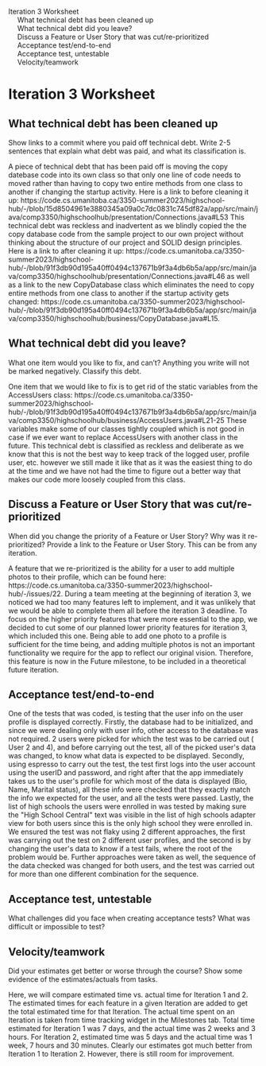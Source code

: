 <!DOCTYPE html>
<html xmlns="http://www.w3.org/1999/xhtml" lang xml:lang>
<head>
  <meta charset="utf-8" />
  <meta name="generator" content="pandoc" />
  <meta name="viewport" content="width=device-width, initial-scale=1.0, user-scalable=yes" />
  <!--[if lt IE 9]>
    <script src="//cdnjs.cloudflare.com/ajax/libs/html5shiv/3.7.3/html5shiv-printshiv.min.js"></script>
  <![endif]-->
</head>
<body>
<nav id="TOC" role="doc-toc">
<ul>
<li><a href="#iteration-3-worksheet" id="toc-iteration-3-worksheet">Iteration 3 Worksheet</a>
<ul>
<li><a href="#what-technical-debt-has-been-cleaned-up" id="toc-what-technical-debt-has-been-cleaned-up">What technical debt has
been cleaned up</a></li>
<li><a href="#what-technical-debt-did-you-leave" id="toc-what-technical-debt-did-you-leave">What technical debt did you
leave?</a></li>
<li><a href="#discuss-a-feature-or-user-story-that-was-cutre-prioritized" id="toc-discuss-a-feature-or-user-story-that-was-cutre-prioritized">Discuss
a Feature or User Story that was cut/re-prioritized</a></li>
<li><a href="#acceptance-testend-to-end" id="toc-acceptance-testend-to-end">Acceptance test/end-to-end</a></li>
<li><a href="#acceptance-test-untestable" id="toc-acceptance-test-untestable">Acceptance test, untestable</a></li>
<li><a href="#velocityteamwork" id="toc-velocityteamwork">Velocity/teamwork</a></li>
</ul></li>
</ul>
</nav>
<h1 id="iteration-3-worksheet">Iteration 3 Worksheet</h1>
<h2 id="what-technical-debt-has-been-cleaned-up">What technical debt has
been cleaned up</h2>
<p>Show links to a commit where you paid off technical debt. Write 2-5
sentences that explain what debt was paid, and what its classification
is.</p>
<p>A piece of technical debt that has been paid off is moving the copy datebase code into its own class so that only one line of code needs to moved rather than
having to copy two entire methods from one class to another if changing the startup activity. Here is a link to before cleaning it up: https://code.cs.umanitoba.ca/3350-summer2023/highschool-hub/-/blob/15d8504961e3880345a09a0c7dc0831c745df82a/app/src/main/java/comp3350/highschoolhub/presentation/Connections.java#L53
This technical debt was reckless and inadvertent as we blindly copied the the copy database code from the sample project to our own project without thinking about
the structure of our project and SOLID design principles. Here is a link to after cleaning it up: https://code.cs.umanitoba.ca/3350-summer2023/highschool-hub/-/blob/91f3db90d195a40ff0494c137671b9f3a4db6b5a/app/src/main/java/comp3350/highschoolhub/presentation/Connections.java#L46 as well as a link to the new CopyDatabase class
which eliminates the need to copy entire methods from one class to another if the startup activity gets changed: https://code.cs.umanitoba.ca/3350-summer2023/highschool-hub/-/blob/91f3db90d195a40ff0494c137671b9f3a4db6b5a/app/src/main/java/comp3350/highschoolhub/business/CopyDatabase.java#L15.</p>
<h2 id="what-technical-debt-did-you-leave">What technical debt did you
leave?</h2>
<p>What one item would you like to fix, and can’t? Anything you write
will not be marked negatively. Classify this debt.</p>
<p>One item that we would like to fix is to get rid of the static variables from the AccessUsers class: https://code.cs.umanitoba.ca/3350-summer2023/highschool-hub/-/blob/91f3db90d195a40ff0494c137671b9f3a4db6b5a/app/src/main/java/comp3350/highschoolhub/business/AccessUsers.java#L21-25 These variables make some of our classes tightly coupled
which is not good in case if we ever want to replace AccessUsers with another class in the future. This technical debt is classified as reckless and deliberate as we know that this
is not the best way to keep track of the logged user, profile user, etc. however we still made it like that as it was the easiest thing to do at the time and we have not had
the time to figure out a better way that makes our code more loosely coupled from this class.</p>
<h2 id="discuss-a-feature-or-user-story-that-was-cutre-prioritized">Discuss
a Feature or User Story that was cut/re-prioritized</h2>
<p>When did you change the priority of a Feature or User Story? Why was
it re-prioritized? Provide a link to the Feature or User Story. This can
be from any iteration.</p>
<p>A feature that we re-prioritized is the ability for a user to add multiple photos to their profile, which can be found here: https://code.cs.umanitoba.ca/3350-summer2023/highschool-hub/-/issues/22. During a team meeting at the beginning of iteration 3, we noticed we had too many features left to implement, and it was unlikely that we would be able to complete them all before the iteration 3 deadline. To focus on the higher priority features that were more essential to the app, we decided to cut some of our planned lower priority features for iteration 3, which included this one. Being able to add one photo to a profile is sufficient for the time being, and adding multiple photos is not an important functionality we require for the app to reflect our original vision. Therefore, this feature is now in the Future milestone, to be included in a theoretical future iteration.</p>
<h2 id="acceptance-testend-to-end">Acceptance test/end-to-end</h2>
<p>One of the tests that was coded, is testing that the user info on the user profile is displayed correctly. Firstly, the database had to be initialized, and since we were dealing only with user info, other access to the database was not required. 2 users were picked for which the test was to be carried out ( User 2 and 4), and before carrying out the test, all of the picked user's data was changed, to know what data is expected to be displayed. Secondly, using espresso to carry out the test, the test first logs into the user account using the userID and password, and right after that the app immediately takes us to the user's profile for which most of the data is displayed (Bio, Name, Marital status), all these info were checked that they exactly match the info we expected for the user, and all the tests were passed. Lastly, the list of high schools the users were enrolled in was tested by making sure the "High School Central" text was visible in the list of high schools adapter view for both users since this is the only high school they were enrolled in. We ensured the test was not flaky using 2 different approaches, the first was carrying out the test on 2 different user profiles, and the second is by changing the user's data to know if a test fails, where the root of the problem would be. Further approaches were taken as well, the sequence of the data checked was changed for both users, and the test was carried out for more than one different combination for the sequence.</p>

<h2 id="acceptance-test-untestable">Acceptance test, untestable</h2>
<p>What challenges did you face when creating acceptance tests? What was
difficult or impossible to test?</p>
<h2 id="velocityteamwork">Velocity/teamwork</h2>
<p>Did your estimates get better or worse through the course? Show some
evidence of the estimates/actuals from tasks.</p>
<p>Here, we will compare estimated time vs. actual time for Iteration 1 and 2. The estimated times for each feature in a given Iteration are added to get the total estimated time for that Iteration. The actual time spent on an Iteration is taken from time tracking widget in the Milestones tab. Total time estimated for Iteration 1 was 7 days, and the actual time was 2 weeks and 3 hours. For Iteration 2, estimated time was 5 days and the actual time was 1 week, 7 hours and 30 minutes. Clearly our estimates got much better from Iteration 1 to Iteration 2. However, there is still room for improvement.</p>
</body>
</html>


